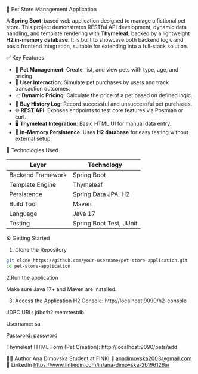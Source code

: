  🐾 Pet Store Management Application

 A **Spring Boot**-based web application designed to manage a fictional pet store. This project demonstrates RESTful API development, dynamic data handling, and template rendering with 
 **Thymeleaf**, backed by a lightweight **H2 in-memory database**. It is built to showcase both backend logic and basic frontend integration, suitable for extending into a full-stack solution.


✅ Key Features

- 🐶 **Pet Management**: Create, list, and view pets with type, age, and pricing.
- 👤 **User Interaction**: Simulate pet purchases by users and track transaction outcomes.
- 📈 **Dynamic Pricing**: Calculate the price of a pet based on defined logic.
- 📄 **Buy History Log**: Record successful and unsuccessful pet purchases.
- 🌐 **REST API**: Exposes endpoints to test core features via Postman or curl.
- 🖥️ **Thymeleaf Integration**: Basic HTML UI for manual data entry.
- 💾 **In-Memory Persistence**: Uses **H2 database** for easy testing without external setup.

🧰 Technologies Used

| Layer               | Technology             |
|--------------------|------------------------|
| Backend Framework  | Spring Boot            |
| Template Engine    | Thymeleaf              |
| Persistence        | Spring Data JPA, H2    |
| Build Tool         | Maven                  |
| Language           | Java 17                |
| Testing            | Spring Boot Test, JUnit|


⚙️ Getting Started

 1. Clone the Repository

```bash
git clone https://github.com/your-username/pet-store-application.git
cd pet-store-application
 ```

2.Run the application

Make sure Java 17+ and Maven are installed.

3. Access the Application
H2 Console: http://localhost:9090/h2-console

JDBC URL: jdbc:h2:mem:testdb

Username: sa

Password: password

Thymeleaf HTML Form (Pet Creation):
http://localhost:9090/pets/add


🧑‍💻 Author
Ana Dimovska
Student at FINKI 
📧 anadimovska2003@gmail.com
🔗 LinkedIn https://www.linkedin.com/in/ana-dimovska-2b196126a/






